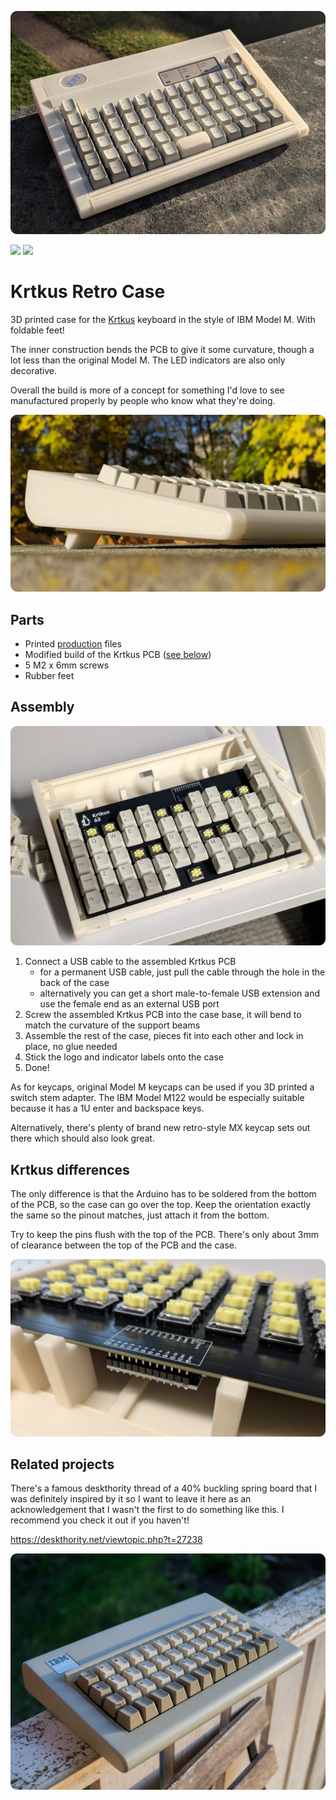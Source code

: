 ![](images/1.webp)

[![](https://img.shields.io/badge/Printables-Krtkus%20Retro%20Case-orange?logo=printables)](https://www.printables.com/model/1457824)
[![](https://img.shields.io/badge/GitHub-Krtkus-blue?logo=github)](https://github.com/swift502/Krtkus)

# Krtkus Retro Case

3D printed case for the [Krtkus](https://github.com/swift502/Krtkus) keyboard in the style of IBM Model M. With foldable feet!

The inner construction bends the PCB to give it some curvature, though a lot less than the original Model M. The LED indicators are also only decorative.

Overall the build is more of a concept for something I'd love to see manufactured properly by people who know what they're doing.

![](images/2.webp)

## Parts

- Printed [production](production/) files
- Modified build of the Krtkus PCB ([see below](#krtkus-differences))
- 5 M2 x 6mm screws
- Rubber feet

## Assembly

![](images/3.webp)

1. Connect a USB cable to the assembled Krtkus PCB
    - for a permanent USB cable, just pull the cable through the hole in the back of the case
    - alternatively you can get a short male-to-female USB extension and use the female end as an external USB port
2. Screw the assembled Krtkus PCB into the case base, it will bend to match the curvature of the support beams
3. Assemble the rest of the case, pieces fit into each other and lock in place, no glue needed
4. Stick the logo and indicator labels onto the case
5. Done!

As for keycaps, original Model M keycaps can be used if you 3D printed a switch stem adapter. The IBM Model M122 would be especially suitable because it has a 1U enter and backspace keys.

Alternatively, there's plenty of brand new retro-style MX keycap sets out there which should also look great.

## Krtkus differences

The only difference is that the Arduino has to be soldered from the bottom of the PCB, so the case can go over the top. Keep the orientation exactly the same so the pinout matches, just attach it from the bottom.

Try to keep the pins flush with the top of the PCB. There's only about 3mm of clearance between the top of the PCB and the case.

![](images/4.webp)


## Related projects

There's a famous deskthority thread of a 40% buckling spring board that I was definitely inspired by it so I want to leave it here as an acknowledgement that I wasn't the first to do something like this. I recommend you check it out if you haven't!

https://deskthority.net/viewtopic.php?t=27238

![](images/buckling_40.webp)